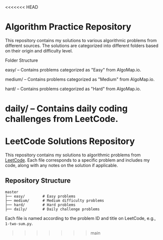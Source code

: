 <<<<<<< HEAD
# Algorithm Practice Repository

This repository contains my solutions to various algorithmic problems from different sources. The solutions are categorized into different folders based on their origin and difficulty level.

Folder Structure

easy/ – Contains problems categorized as "Easy" from AlgoMap.io.

medium/ – Contains problems categorized as "Medium" from AlgoMap.io.

hard/ – Contains problems categorized as "Hard" from AlgoMap.io.

daily/ – Contains daily coding challenges from LeetCode.
=======
# LeetCode Solutions Repository

This repository contains my solutions to algorithmic problems from [LeetCode](https://leetcode.com/). Each file corresponds to a specific problem and includes my code, along with any notes on the solution if applicable.

## Repository Structure
```
master
├── easy/        # Easy problems
├── medium/      # Medium difficulty problems
├── hard/        # Hard problems
├── daily/       # Daily challenge problems
```
Each file is named according to the problem ID and title on LeetCode, e.g., `1-two-sum.py`.
>>>>>>> main
